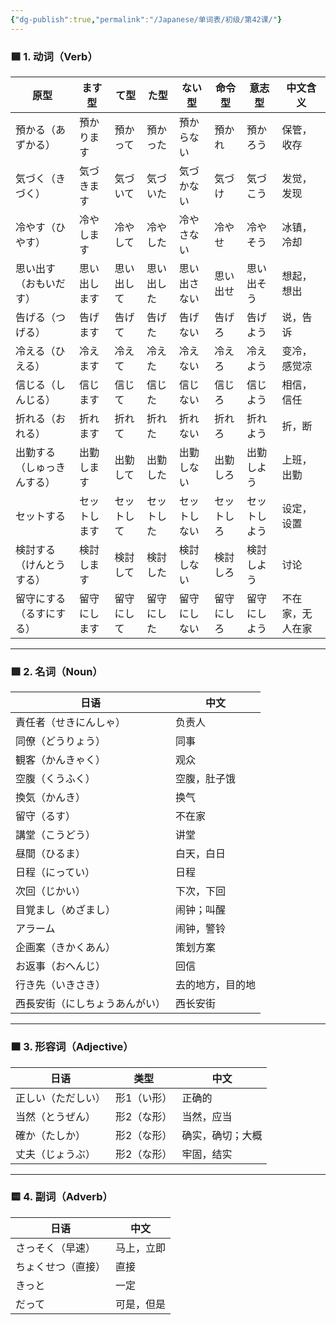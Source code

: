 ```yaml
---
{"dg-publish":true,"permalink":"/Japanese/单词表/初级/第42课/"}
---
```


### 🟦 1. 动词（Verb）

|原型|ます型|て型|た型|ない型|命令型|意志型|中文含义|
|---|---|---|---|---|---|---|---|
|預かる（あずかる）|預かります|預かって|預かった|預からない|預かれ|預かろう|保管，收存|
|気づく（きづく）|気づきます|気づいて|気づいた|気づかない|気づけ|気づこう|发觉，发现|
|冷やす（ひやす）|冷やします|冷やして|冷やした|冷やさない|冷やせ|冷やそう|冰镇，冷却|
|思い出す（おもいだす）|思い出します|思い出して|思い出した|思い出さない|思い出せ|思い出そう|想起，想出|
|告げる（つげる）|告げます|告げて|告げた|告げない|告げろ|告げよう|说，告诉|
|冷える（ひえる）|冷えます|冷えて|冷えた|冷えない|冷えろ|冷えよう|变冷，感觉凉|
|信じる（しんじる）|信じます|信じて|信じた|信じない|信じろ|信じよう|相信，信任|
|折れる（おれる）|折れます|折れて|折れた|折れない|折れろ|折れよう|折，断|
|出勤する（しゅっきんする）|出勤します|出勤して|出勤した|出勤しない|出勤しろ|出勤しよう|上班，出勤|
|セットする|セットします|セットして|セットした|セットしない|セットしろ|セットしよう|设定，设置|
|検討する（けんとうする）|検討します|検討して|検討した|検討しない|検討しろ|検討しよう|讨论|
|留守にする（るすにする）|留守にします|留守にして|留守にした|留守にしない|留守にしろ|留守にしよう|不在家，无人在家|

---

### 🟩 2. 名词（Noun）

|日语|中文|
|---|---|
|責任者（せきにんしゃ）|负责人|
|同僚（どうりょう）|同事|
|観客（かんきゃく）|观众|
|空腹（くうふく）|空腹，肚子饿|
|換気（かんき）|换气|
|留守（るす）|不在家|
|講堂（こうどう）|讲堂|
|昼間（ひるま）|白天，白日|
|日程（にってい）|日程|
|次回（じかい）|下次，下回|
|目覚まし（めざまし）|闹钟；叫醒|
|アラーム|闹钟，警铃|
|企画案（きかくあん）|策划方案|
|お返事（おへんじ）|回信|
|行き先（いきさき）|去的地方，目的地|
|西長安街（にしちょうあんがい）|西长安街|

---

### 🟧 3. 形容词（Adjective）

|日语|类型|中文|
|---|---|---|
|正しい（ただしい）|形1（い形）|正确的|
|当然（とうぜん）|形2（な形）|当然，应当|
|確か（たしか）|形2（な形）|确实，确切；大概|
|丈夫（じょうぶ）|形2（な形）|牢固，结实|

---

### 🟨 4. 副词（Adverb）

|日语|中文|
|---|---|
|さっそく（早速）|马上，立即|
|ちょくせつ（直接）|直接|
|きっと|一定|
|だって|可是，但是|
